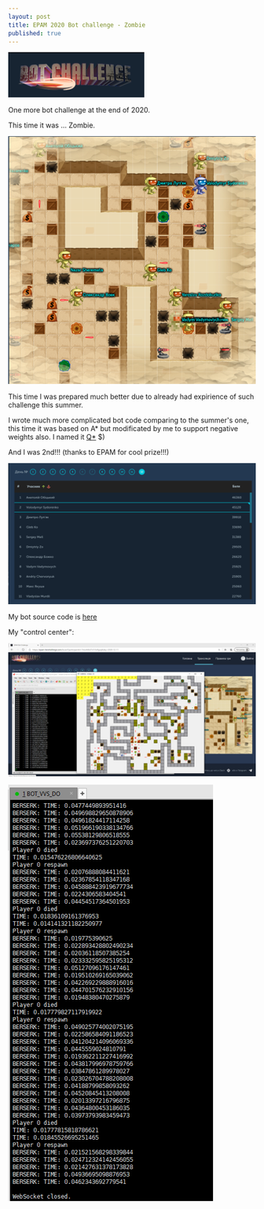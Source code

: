 ```yaml
---
layout: post
title: EPAM 2020 Bot challenge - Zombie
published: true
---
```


![logo](../images/EPAM-2020-Zombie/logo.png)

One more bot challenge at the end of 2020.

This time it was ... Zombie.

<!--more-->

![logo](../images/EPAM-2020-Zombie/board_240.png)

This time I was prepared much better due to already had expirience of such challenge this summer.

I wrote much more complicated bot code comparing to the summer's one, this time it was based on A* but modificated by me to support negative weights also. I named it [Q*](https://github.com/BlackVS/botchallenge-epam-2020-Zombie/blob/main/current/qstar.py) $)


And I was 2nd!!! (thanks to EPAM for cool prize!!!)

![logo](../images/EPAM-2020-Zombie/scoreboard.png)

My bot source code is [here](https://github.com/BlackVS/botchallenge-epam-2020-Zombie)

My "control center":

![logo](../images/EPAM-2020-Zombie/image1.png)

![logo](../images/EPAM-2020-Zombie/image2.png)
